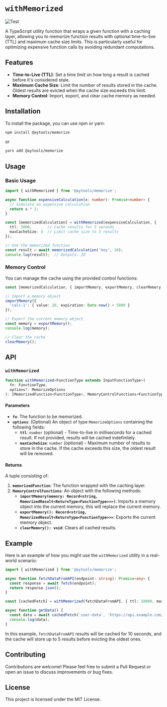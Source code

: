 # `withMemorized`

![Test](https://github.com/AnxinYang/aytools/actions/workflows/test.yml/badge.svg)

A TypeScript utility function that wraps a given function with a caching layer, allowing you to memorize function results with optional time-to-live (TTL) and maximum cache size limits. This is particularly useful for optimizing expensive function calls by avoiding redundant computations.

## Features

- **Time-to-Live (TTL)**: Set a time limit on how long a result is cached before it's considered stale.
- **Maximum Cache Size**: Limit the number of results stored in the cache. Oldest results are evicted when the cache size exceeds this limit.
- **Memory Control**: Import, export, and clear cache memory as needed.

## Installation

To install the package, you can use npm or yarn:

```bash
npm install @aytools/memorize
```

or

```bash
yarn add @aytools/memorize
```

## Usage

### Basic Usage

```typescript
import { withMemorized } from '@aytools/memorize';

async function expensiveCalculation(x: number): Promise<number> {
  // Simulate an expensive calculation
  return x * 2;
}

const [memorizedCalculation] = withMemorized(expensiveCalculation, {
  ttl: 5000,       // Cache results for 5 seconds
  maxCacheSize: 3  // Limit cache size to 3 results
});

// Use the memorized function
const result = await memorizedCalculation('key', 10);
console.log(result);  // Outputs: 20
```

### Memory Control

You can manage the cache using the provided control functions:

```typescript
const [memorizedCalculation, { importMemory, exportMemory, clearMemory }] = withMemorized(expensiveCalculation);

// Import a memory object
importMemory({
  'calc-1': { value: 20, expiration: Date.now() + 5000 }
});

// Export the current memory object
const memory = exportMemory();
console.log(memory);

// Clear the cache
clearMemory();
```

## API

### `withMemorized`

```typescript
function withMemorized<FunctionType extends InputFunctionType>(
  fn: FunctionType,
  options?: MemorizeOptions
): [MemorizedFunction<FunctionType>, MemoryControlFunctions<FunctionType>];
```

#### Parameters

- **`fn`**: The function to be memorized.
- **`options`**: (Optional) An object of type `MemorizeOptions` containing the following fields:
  - **`ttl`**: `number` (optional) - Time-to-live in milliseconds for a cached result. If not provided, results will be cached indefinitely.
  - **`maxCacheSize`**: `number` (optional) - Maximum number of results to store in the cache. If the cache exceeds this size, the oldest result will be removed.

#### Returns

A tuple consisting of:

1. **`memorizedFunction`**: The function wrapped with the caching layer.
2. **`MemoryControlFunctions`**: An object with the following methods:
   - **`importMemory(memory: Record<string, MemorizedResult<ReturnType<FunctionType>>>)`**: Imports a memory object into the current memory, this will replace the current memory.
   - **`exportMemory(): Record<string, MemorizedResult<ReturnType<FunctionType>>>`**: Exports the current memory object.
   - **`clearMemory(): void`**: Clears all cached results.

## Example

Here is an example of how you might use the `withMemorized` utility in a real-world scenario:

```typescript
import { withMemorized } from '@aytools/memorize';

async function fetchDataFromAPI(endpoint: string): Promise<any> {
  const response = await fetch(endpoint);
  return response.json();
}

const [cachedFetch] = withMemorized(fetchDataFromAPI, { ttl: 10000, maxCacheSize: 5 });

async function getData() {
  const data = await cachedFetch('user-data', 'https://api.example.com/user/123');
  console.log(data);
}
```

In this example, `fetchDataFromAPI` results will be cached for 10 seconds, and the cache will store up to 5 results before evicting the oldest ones.

## Contributing

Contributions are welcome! Please feel free to submit a Pull Request or open an issue to discuss improvements or bug fixes.

## License

This project is licensed under the MIT License.